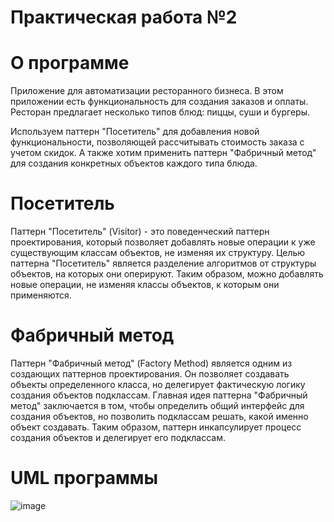 # Практическая работа №2

# О программе

Приложение для автоматизации ресторанного бизнеса. В этом приложении есть функциональность для создания заказов и оплаты. Ресторан предлагает несколько типов блюд: пиццы, суши и бургеры. 

Используем паттерн "Посетитель" для добавления новой функциональности, позволяющей рассчитывать стоимость заказа с учетом скидок. А также хотим применить паттерн "Фабричный метод" для создания конкретных объектов каждого типа блюда.

# Посетитель
Паттерн "Посетитель" (Visitor) - это поведенческий паттерн проектирования, который позволяет добавлять новые операции к уже существующим классам объектов, не изменяя их структуру.
Целью паттерна "Посетитель" является разделение алгоритмов от структуры объектов, на которых они оперируют. Таким образом, можно добавлять новые операции, не изменяя классы объектов, к которым они применяются.

# Фабричный метод
Паттерн "Фабричный метод" (Factory Method) является одним из создающих паттернов проектирования. Он позволяет создавать объекты определенного класса, но делегирует фактическую логику создания объектов подклассам.
Главная идея паттерна "Фабричный метод" заключается в том, чтобы определить общий интерфейс для создания объектов, но позволить подклассам решать, какой именно объект создавать. Таким образом, паттерн инкапсулирует процесс создания объектов и делегирует его подклассам.

# UML программы

![image](https://github.com/KayChicken/Pattern/assets/105989236/52dcd00a-9f9c-4451-8095-3a859fbe2801)
